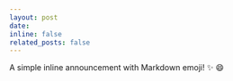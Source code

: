 ```yaml
---
layout: post
date:
inline: false
related_posts: false
---
```


A simple inline announcement with Markdown emoji! :sparkles: :smile:
